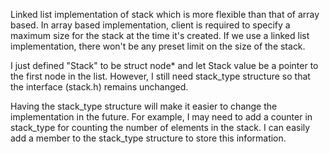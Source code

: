 Linked list implementation of stack which is more flexible than that of array based.
In array based implementation, client is required to specify a maximum size for the stack at the
time it's created. If we use a linked list implementation, there won't be any preset limit on the size of the stack.

I just defined "Stack" to be struct node* and let Stack value be a pointer to the first node in the list. However, I still need stack_type structure so that the interface (stack.h) remains unchanged.

Having the stack_type structure will make it easier to change the implementation in the future. For example, I may need to add a counter in stack_type for counting the number of elements in the stack. I can easily add a member to the stack_type structure to store this information.
